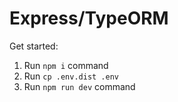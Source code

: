 # Express/TypeORM

Get started:

1. Run `npm i` command
2. Run `cp .env.dist .env`
3. Run `npm run dev` command
